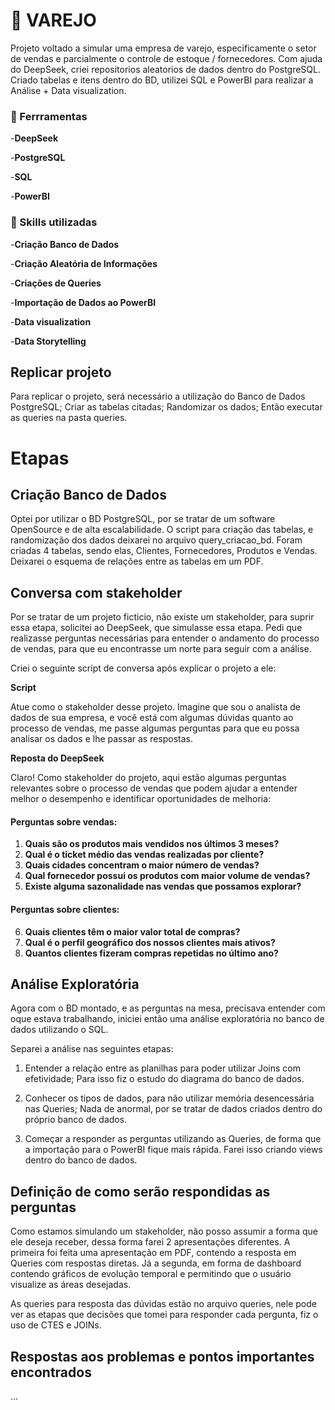 # :open_book: VAREJO

Projeto voltado a simular uma empresa de varejo, especificamente o setor de vendas e parcialmente o controle de estoque / fornecedores. Com ajuda do DeepSeek, criei repositorios aleatorios de dados dentro do PostgreSQL. Criado tabelas e itens dentro do BD, utilizei SQL e PowerBI para realizar a Análise + Data visualization.

### :wrench: Ferrramentas
-**DeepSeek**

-**PostgreSQL**

-**SQL**

-**PowerBI**

### :memo: Skills utilizadas

-**Criação Banco de Dados**

-**Criação Aleatória de Informações**

-**Criações de Queries**

-**Importação de Dados ao PowerBI**

-**Data visualization**

-**Data Storytelling**

## Replicar projeto

Para replicar o projeto, será necessário a utilização do Banco de Dados PostgreSQL;
Criar as tabelas citadas;
Randomizar os dados;
Então executar as queries na pasta queries.

# Etapas

## Criação Banco de Dados

Optei por utilizar o BD PostgreSQL, por se tratar de um software OpenSource e de alta escalabilidade. O script para criação das tabelas, e randomização dos dados deixarei no arquivo query_criacao_bd. Foram criadas 4 tabelas, sendo elas, Clientes, Fornecedores, Produtos e Vendas. Deixarei o esquema de relações entre as tabelas em um PDF.

## Conversa com stakeholder

Por se tratar de um projeto ficticio, não existe um stakeholder, para suprir essa etapa, solicitei ao DeepSeek, que simulasse essa etapa. Pedi que realizasse perguntas necessárias para entender o andamento do processo de vendas, para que eu encontrasse um norte para seguir com a análise. 

Criei o seguinte script de conversa após explicar o projeto a ele:

**Script**

Atue como o stakeholder desse projeto. Imagine que sou o analista de dados de sua empresa, e você está com algumas dúvidas quanto ao processo de vendas, me passe algumas perguntas para que eu possa analisar os dados e lhe passar as respostas.

**Reposta do DeepSeek**

Claro! Como stakeholder do projeto, aqui estão algumas perguntas relevantes sobre o processo de vendas que podem ajudar a entender melhor o desempenho e identificar oportunidades de melhoria:

#### Perguntas sobre vendas:
1. **Quais são os produtos mais vendidos nos últimos 3 meses?**
2. **Qual é o ticket médio das vendas realizadas por cliente?**
3. **Quais cidades concentram o maior número de vendas?**
4. **Qual fornecedor possui os produtos com maior volume de vendas?**
5. **Existe alguma sazonalidade nas vendas que possamos explorar?**

#### Perguntas sobre clientes:
6. **Quais clientes têm o maior valor total de compras?**
7. **Qual é o perfil geográfico dos nossos clientes mais ativos?**
8. **Quantos clientes fizeram compras repetidas no último ano?**


## Análise Exploratória

Agora com o BD montado, e as perguntas na mesa, precisava entender com oque estava trabalhando, iniciei então uma análise exploratória no banco de dados utilizando o SQL.

Separei a análise nas seguintes etapas:

1. Entender a relação entre as planilhas para poder utilizar Joins com efetividade;
Para isso fiz o estudo do diagrama do banco de dados.

2. Conhecer os tipos de dados, para não utilizar memória desencessária nas Queries;
Nada de anormal, por se tratar de dados criados dentro do próprio banco de dados.  

3. Começar a responder as perguntas utilizando as Queries, de forma que a importação para o PowerBI fique mais rápida.
Farei isso criando views dentro do banco de dados.

## Definição de como serão respondidas as perguntas

Como estamos simulando um stakeholder, não posso assumir a forma que ele deseja receber, dessa forma farei 2 apresentações diferentes. A primeira foi feita uma apresentação em PDF, contendo a resposta em Queries com respostas diretas. Já a segunda, em forma de dashboard contendo gráficos de evolução temporal e permitindo que o usuário visualize as áreas desejadas.

As queries para resposta das dúvidas estão no arquivo queries, nele pode ver as etapas que decisões que tomei para responder cada pergunta, fiz o uso de CTES e JOINs.

## Respostas aos problemas e pontos importantes encontrados

...
